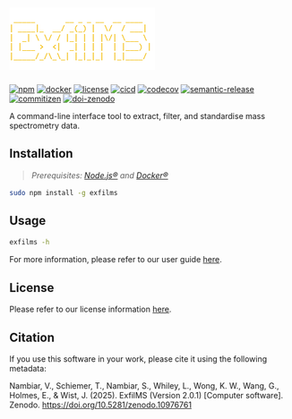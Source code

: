 # ![ExfilMS][logo]

[![npm][npm-badge]][npm]
[![docker][docker-badge]][docker]
[![license][license-badge]][license]
[![cicd][cicd-badge]][cicd]
[![codecov][codecov-badge]][codecov]
[![semantic-release][semantic-release-badge]][semantic-release]
[![commitizen][commitizen-badge]][commitizen]
[![doi-zenodo][doi-zenodo-badge]][doi-zenodo]

A command-line interface tool to extract, filter, and standardise mass spectrometry data.

## Installation

> _*Prerequisites:* [Node.js®][nodejs] and [Docker®][docker]_

```bash
sudo npm install -g exfilms
```

## Usage

```bash
exfilms -h
```

For more information, please refer to our user guide [here][user-guide].

## License

Please refer to our license information [here][license].

## Citation

If you use this software in your work, please cite it using the following metadata:

Nambiar, V., Schiemer, T., Nambiar, S., Whiley, L., Wong, K. W., Wang, G., Holmes, E., & Wist, J. (2025). ExfilMS (Version 2.0.1) [Computer software]. Zenodo. https://doi.org/10.5281/zenodo.10976761

<!-- Links -->

[logo]: resources/img/logo.png
[npm]: https://www.npmjs.com/package/exfilms
[npm-badge]: https://img.shields.io/npm/v/exfilms.svg?sort=semver&logo=npm&logoColor=darkred&color=darkred
[docker]: https://hub.docker.com/r/vimalnathnambiar/exfilms
[docker-badge]: https://img.shields.io/docker/v/vimalnathnambiar/exfilms.svg?sort=semver&label=docker&logo=docker&logoColor=%231D63ED&color=%231D63ED
[license]: LICENSE
[license-badge]: https://img.shields.io/github/license/vimalnathnambiar/exfilms.svg?color=%23A31F34
[cicd]: https://github.com/vimalnathnambiar/exfilms/actions/workflows/cicd.yml
[cicd-badge]: https://img.shields.io/github/actions/workflow/status/vimalnathnambiar/exfilms/cicd.yml?label=CI%2FCD&logo=github&logoColor=white
[codecov]: https://codecov.io/github/vimalnathnambiar/exfilms
[codecov-badge]: https://codecov.io/github/vimalnathnambiar/exfilms/graph/badge.svg?token=V8O80QXJ5S
[semantic-release]: https://github.com/semantic-release/semantic-release
[semantic-release-badge]: https://img.shields.io/badge/semantic--release-angular-E10079.svg?logo=semantic-release&logoColor=%23E10079
[commitizen]: http://commitizen.github.io/cz-cli/
[commitizen-badge]: https://img.shields.io/badge/commitizen-friendly-brightgreen.svg
[doi-zenodo]: https://doi.org/10.5281/zenodo.10976761
[doi-zenodo-badge]: https://img.shields.io/badge/zenodo-10.5281/zenodo.10976761-blue.svg?logo=doi&logoColor=blue
[nodejs]: https://nodejs.org/en/download/
[docker]: https://docs.docker.com/engine/install/
[user-guide]: resources/docs/exfilms.md
